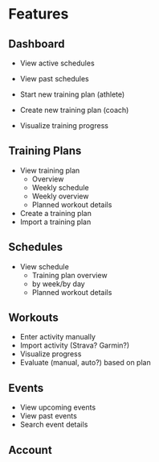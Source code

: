 # Features

## Dashboard

- View active schedules
- View past schedules
- Start new training plan (athlete)
- Create new training plan (coach)

- Visualize training progress

## Training Plans

- View training plan
  - Overview
  - Weekly schedule
  - Weekly overview
  - Planned workout details
- Create a training plan
- Import a training plan

## Schedules

- View schedule
  - Training plan overview
  - by week/by day
  - Planned workout details

## Workouts

- Enter activity manually
- Import activity (Strava? Garmin?)
- Visualize progress
- Evaluate (manual, auto?) based on plan

## Events

- View upcoming events
- View past events
- Search event details

## Account
